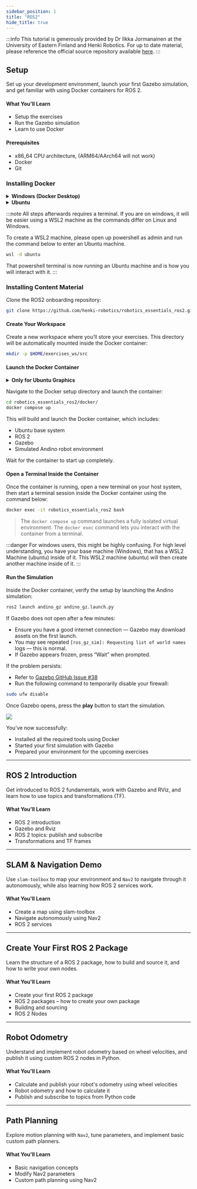 ```yaml
---
sidebar_position: 1
title: "ROS2"
hide_title: true
---
```


:::info
This tutorial is generously provided by Dr Ilkka Jormanainen at the University of Eastern Finland and Henki Robotics. For up to date material, please reference the official source repository available [here](https://github.com/triton-droids/ros2_onboarding/tree/main).
:::

## Setup  
Set up your development environment, launch your first Gazebo simulation, and get familiar with using Docker containers for ROS 2.

#### What You'll Learn
- Setup the exercises  
- Run the Gazebo simulation  
- Learn to use Docker  


#### Prerequisites
- x86_64 CPU architecture, (ARM64/AArch64 will not work)
- Docker
- Git

### Installing Docker

<details>
<summary><strong>Windows (Docker Desktop)</strong></summary>

#### System Requirements

- Windows 10 64-bit: Pro, Enterprise, or Education (build 19044+)
- Windows 11 64-bit (any edition)
- WSL 2 must be enabled (required for Windows Home)

---

#### 1. Enable WSL 2

Open **PowerShell as Administrator** and run:

```powershell
wsl --install
```

Then **restart your computer**.

Alternatively, enable it manually:

1. Open Control Panel → Programs → Turn Windows features on or off  
2. Enable:
   - Virtual Machine Platform  
   - Windows Subsystem for Linux  

#### 2. Download Docker Desktop

Visit the official Docker Desktop page:  
[https://www.docker.com/products/docker-desktop/](https://www.docker.com/products/docker-desktop/)

Click **“Download for Windows”** and run the installer.
- Select “Use WSL 2 instead of Hyper-V”
- Finish the setup and **reboot** if prompted

#### 3. Verify Installation

After rebooting, open **Docker Desktop** and confirm it is running.

Then open PowerShell and run:

```powershell
docker --version
docker run hello-world
```

You should see Docker version info and a "Hello from Docker!" message.

</details>

<details>
<summary><strong>Ubuntu</strong></summary>

#### 1. Add Docker's Official GPG Key

```bash
sudo apt-get update
sudo apt-get install ca-certificates curl
sudo install -m 0755 -d /etc/apt/keyrings
sudo curl -fsSL https://download.docker.com/linux/ubuntu/gpg -o /etc/apt/keyrings/docker.asc
sudo chmod a+r /etc/apt/keyrings/docker.asc
```

#### 2. Set Up the Docker Repository

```bash
echo \
"deb [arch=$(dpkg --print-architecture) signed-by=/etc/apt/keyrings/docker.asc] https://download.docker.com/linux/ubuntu \
$(. /etc/os-release && echo "$VERSION_CODENAME") stable" | \
sudo tee /etc/apt/sources.list.d/docker.list > /dev/null
sudo apt-get update
```

#### 3. Install Docker Engine and packages

```bash
sudo apt-get install docker-ce docker-ce-cli containerd.io docker-buildx-plugin docker-compose-plugin
```

#### 4. Verify Installation

```bash
sudo docker --version
sudo docker run hello-world
```

You should see Docker version info and a "Hello from Docker!" confirmation message.

#### Optional: Admin Privileges

You can allow your user to run Docker commands without needing `sudo`:

```bash
# Create the Docker group
sudo groupadd docker

# Add your user to the group
sudo usermod -aG docker $USER

# Activate the new group (choose one)
newgrp docker  # OR log out and log back in
```
Now test:

```bash
docker run hello-world
```

#### Optional: NVIDIA GPU Support with Docker

If you have an **NVIDIA GPU** and want GPU acceleration inside containers:

#### 1. Configure the production repository:

```bash
curl -fsSL https://nvidia.github.io/libnvidia-container/gpgkey | sudo gpg --dearmor -o /usr/share/keyrings/nvidia-container-toolkit-keyring.gpg \
&& curl -s -L https://nvidia.github.io/libnvidia-container/stable/deb/nvidia-container-toolkit.list | \
sed 's#deb https://#deb [signed-by=/usr/share/keyrings/nvidia-container-toolkit-keyring.gpg] https://#g' | \
sudo tee /etc/apt/sources.list.d/nvidia-container-toolkit.list
```

#### 2. (Optional) Enable experimental packages:

```bash
sudo sed -i -e '/experimental/ s/^#//g' /etc/apt/sources.list.d/nvidia-container-toolkit.list
```

#### 3. Update and install:

```bash
sudo apt-get update
sudo apt-get install -y nvidia-container-toolkit
```

#### 4. Configure Docker to use NVIDIA runtime:

```bash
sudo nvidia-ctk runtime configure --runtime=docker
```

#### 5. Restart Docker:

```bash
sudo systemctl restart docker
```

You're now ready to run GPU-accelerated containers with Docker!

</details>

:::note
All steps afterwards requires a terminal. If you are on windows, it will be easier using a WSL2 machine as the commands differ on Linux and Windows.

To create a WSL2 machine, please open up powershell as admin and run the command below to enter an Ubuntu machine.
```bash
wsl -d ubuntu
```
That powershell terminal is now running an Ubuntu machine and is how you will interact with it.
:::

### Installing Content Material
Clone the ROS2 onboarding repository:

```bash
git clone https://github.com/henki-robotics/robotics_essentials_ros2.git
```

#### Create Your Workspace
Create a new workspace where you’ll store your exercises. This directory will be automatically mounted inside the Docker container:

```bash
mkdir -p $HOME/exercises_ws/src
```

#### Launch the Docker Container

<details>
<summary><strong>Only for Ubuntu Graphics</strong></summary>

Before starting the Docker container, allow X11 display access by running:

```bash
xhost +
```
> **Note:** You must run this command every time you reboot your computer.
</details>

Navigate to the Docker setup directory and launch the container:
```bash
cd robotics_essentials_ros2/docker/
docker compose up
```

This will build and launch the Docker container, which includes:
- Ubuntu base system
- ROS 2
- Gazebo
- Simulated Andino robot environment

Wait for the container to start up completely.

#### Open a Terminal Inside the Container
Once the container is running, open a new terminal on your host system, then start a terminal session inside the Docker container using the command below:

```bash
docker exec -it robotics_essentials_ros2 bash
```
> The `docker compose up` command launches a fully isolated virtual environment.
> The `docker exec` command lets you interact with the container from a terminal.

:::danger
For windows users, this might be highly confusing. For high level understanding, you have your base machine (Windows), that has a WSL2 Machine (ubuntu) inside of it. This WSL2 machine (ubuntu) will then create another machine inside of it.
:::

#### Run the Simulation
Inside the Docker container, verify the setup by launching the Andino simulation:

```bash
ros2 launch andino_gz andino_gz.launch.py
```
If Gazebo does not open after a few minutes:
- Ensure you have a good internet connection — Gazebo may download assets on the first launch.
- You may see repeated `[ros_gz_sim]: Requesting list of world names` logs — this is normal.
- If Gazebo appears frozen, press “Wait” when prompted.

If the problem persists:
- Refer to [Gazebo GitHub Issue #38](https://github.com/gazebosim/gz-sim/issues/38)
- Run the following command to temporarily disable your firewall:
```bash
sudo ufw disable
```

Once Gazebo opens, press the **play** button to start the simulation.

![](https://github.com/triton-droids/ros2_onboarding/raw/main/images/andino_sim_screenshot.png)

You’ve now successfully:
- Installed all the required tools using Docker
- Started your first simulation with Gazebo
- Prepared your environment for the upcoming exercises

---

## ROS 2 Introduction  
Get introduced to ROS 2 fundamentals, work with Gazebo and RViz, and learn how to use topics and transformations (TF).

#### What You'll Learn
- ROS 2 introduction  
- Gazebo and Rviz  
- ROS 2 topics: publish and subscribe  
- Transformations and TF frames  

---

## SLAM & Navigation Demo  
Use `slam-toolbox` to map your environment and `Nav2` to navigate through it autonomously, while also learning how ROS 2 services work.

#### What You'll Learn
- Create a map using slam-toolbox  
- Navigate autonomously using Nav2  
- ROS 2 services  

---

## Create Your First ROS 2 Package  
Learn the structure of a ROS 2 package, how to build and source it, and how to write your own nodes.

#### What You'll Learn
- Create your first ROS 2 package  
- ROS 2 packages – how to create your own package  
- Building and sourcing  
- ROS 2 Nodes  

---

## Robot Odometry  
Understand and implement robot odometry based on wheel velocities, and publish it using custom ROS 2 nodes in Python.

#### What You'll Learn
- Calculate and publish your robot's odometry using wheel velocities  
- Robot odometry and how to calculate it  
- Publish and subscribe to topics from Python code  

---

## Path Planning  
Explore motion planning with `Nav2`, tune parameters, and implement basic custom path planners.

#### What You'll Learn
- Basic navigation concepts  
- Modify Nav2 parameters  
- Custom path planning using Nav2
